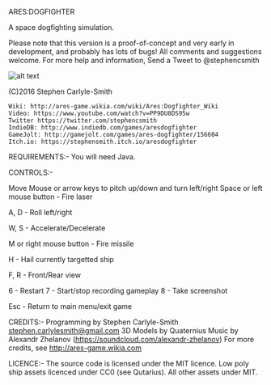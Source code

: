 ARES:DOGFIGHTER

A space dogfighting simulation.  

Please note that this version is a proof-of-concept and very early in development, and probably has lots of bugs!  All comments and suggestions welcome.  For more help and information, Send a Tweet to @stephencsmith

![alt text](http://media.indiedb.com/cache/images/games/1/52/51958/thumb_620x2000/31.png)

(C)2016 Stephen Carlyle-Smith


    Wiki: http://ares-game.wikia.com/wiki/Ares:Dogfighter_Wiki
    Video: https://www.youtube.com/watch?v=PP9DU8DS95w
    Twitter https://twitter.com/stephencsmith
    IndieDB: http://www.indiedb.com/games/aresdogfighter
    GameJolt: http://gamejolt.com/games/ares-dogfighter/156604
    Itch.io: https://stephensmith.itch.io/aresdogfighter


REQUIREMENTS:-
You will need Java.



CONTROLS:-

Move Mouse or arrow keys to pitch up/down and turn left/right
Space or left mouse button - Fire laser

A, D - Roll left/right

W, S - Accelerate/Decelerate

M or right mouse button - Fire missile

H - Hail currently targetted ship

F, R - Front/Rear view

6 - Restart
7 - Start/stop recording gameplay
8 - Take screenshot

Esc - Return to main menu/exit game



CREDITS:-
Programming by Stephen Carlyle-Smith <stephen.carlylesmith@gmail.com>
3D Models by Quaternius
Music by Alexandr Zhelanov (https://soundcloud.com/alexandr-zhelanov)
For more credits, see http://ares-game.wikia.com


LICENCE:-
The source code is licensed under the MIT licence.  Low poly ship assets licenced under CC0 (see Qutarius).  All other assets under MIT.